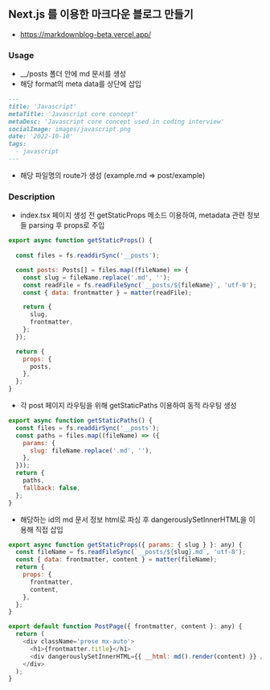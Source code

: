 
## Next.js 를 이용한 마크다운 블로그 만들기
- https://markdownblog-beta.vercel.app/

### Usage
- __/posts 폴더 안에 md 문서를 생성
- 해당 format의 meta data를 상단에 삽입

```markdown
---
title: 'Javascript'
metaTitle: 'Javascript core concept'
metaDesc: 'Javascript core concept used in coding interview'
socialImage: images/javascript.png
date: '2022-10-10'
tags:
  - javascript
---
```
- 해당 파일명의 route가 생성 (example.md => post/example) 

### Description

- index.tsx 페이지 생성 전 getStaticProps 메소드 이용하여, metadata 관련 정보들 parsing 후 props로 주입

```javascript
export async function getStaticProps() {
  
  const files = fs.readdirSync('__posts');

  const posts: Posts[] = files.map((fileName) => {
    const slug = fileName.replace('.md', '');
    const readFile = fs.readFileSync(`__posts/${fileName}`, 'utf-8');
    const { data: frontmatter } = matter(readFile);

    return {
      slug,
      frontmatter,
    };
  });

  return {
    props: {
      posts,
    },
  };
}
```

- 각 post 페이지 라우팅을 위해 getStaticPaths 이용하여 동적 라우팅 생성 
```javascript
export async function getStaticPaths() {
  const files = fs.readdirSync('__posts');
  const paths = files.map((fileName) => ({
    params: {
      slug: fileName.replace('.md', ''),
    },
  }));
  return {
    paths,
    fallback: false,
  };
}
```
- 해당하는 id의 md 문서 정보 html로 파싱 후 dangerouslySetInnerHTML을 이용해 직접 삽입
```javascript 
export async function getStaticProps({ params: { slug } }: any) {
  const fileName = fs.readFileSync(`__posts/${slug}.md`, 'utf-8');
  const { data: frontmatter, content } = matter(fileName);
  return {
    props: {
      frontmatter,
      content,
    },
  };
}

export default function PostPage({ frontmatter, content }: any) {
  return (
    <div className='prose mx-auto'>
      <h1>{frontmatter.title}</h1>
      <div dangerouslySetInnerHTML={{ __html: md().render(content) }} />
    </div>
  );
}
```
